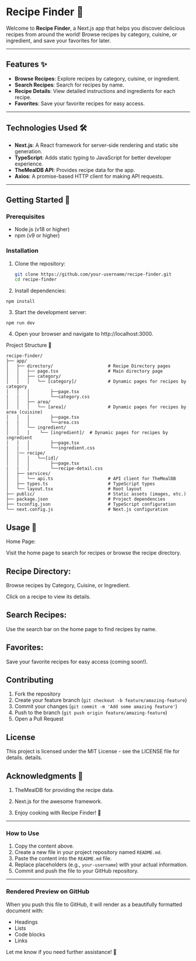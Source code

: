 # Recipe Finder 🍳

Welcome to **Recipe Finder**, a Next.js app that helps you discover delicious recipes from around the world! Browse recipes by category, cuisine, or ingredient, and save your favorites for later.

---

## Features ✨

- **Browse Recipes**: Explore recipes by category, cuisine, or ingredient.
- **Search Recipes**: Search for recipes by name.
- **Recipe Details**: View detailed instructions and ingredients for each recipe.
- **Favorites**: Save your favorite recipes for easy access.

---

## Technologies Used 🛠️

- **Next.js**: A React framework for server-side rendering and static site generation.
- **TypeScript**: Adds static typing to JavaScript for better developer experience.
- **TheMealDB API**: Provides recipe data for the app.
- **Axios**: A promise-based HTTP client for making API requests.

---

## Getting Started 🚀

### Prerequisites

- Node.js (v18 or higher)
- npm (v9 or higher)

### Installation

1. Clone the repository:
   ```bash
   git clone https://github.com/your-username/recipe-finder.git
   cd recipe-finder
2. Install dependencies:
```
npm install
```
3. Start the development server:
```
npm run dev
```
4. Open your browser and navigate to http://localhost:3000.

Project Structure 📂
```
recipe-finder/
├── app/
│   ├── directory/                     # Recipe Directory pages
│   │   ├── page.tsx                   # Main directory page
│   │   ├── category/
│   │   │   └── [category]/            # Dynamic pages for recipes by category
│   │   │        ├──page.tsx
|   |   │        └──category.css 
│   │   ├── area/
│   │   │   └── [area]/                # Dynamic pages for recipes by area (cuisine)
│   │   │        ├──page.tsx
|   |   │        └──area.css 
│   │   └── ingredient/
│   │   │    └── [ingredient]/  # Dynamic pages for recipes by ingredient
│   │   │        ├──page.tsx
|   |   │        └──ingredient.css 
│   │── recipe/
│   │   │   └──[id]/
│   │   │        ├──page.tsx
|   |   │        └──recipe-detail.css            
│   ├── services/
│   │   └── api.ts                     # API client for TheMealDB
│   ├── types.ts                       # TypeScript types
│   └── layout.tsx                     # Root layout
├── public/                            # Static assets (images, etc.)
├── package.json                       # Project dependencies
├── tsconfig.json                      # TypeScript configuration
└── next.config.js                     # Next.js configuration
```
## Usage 🍴
Home Page:

Visit the home page to search for recipes or browse the recipe directory.

## Recipe Directory:

Browse recipes by Category, Cuisine, or Ingredient.

Click on a recipe to view its details.

## Search Recipes:

Use the search bar on the home page to find recipes by name.

## Favorites:

Save your favorite recipes for easy access (coming soon!).

## Contributing

1. Fork the repository
2. Create your feature branch (`git checkout -b feature/amazing-feature`)
3. Commit your changes (`git commit -m 'Add some amazing feature'`)
4. Push to the branch (`git push origin feature/amazing-feature`)
5. Open a Pull Request

## License

This project is licensed under the MIT License - see the LICENSE file for details. details.

## Acknowledgments 🙏
1. TheMealDB for providing the recipe data.

2. Next.js for the awesome framework.

3. Enjoy cooking with Recipe Finder! 🍳


---

### **How to Use**
1. Copy the content above.
2. Create a new file in your project repository named `README.md`.
3. Paste the content into the `README.md` file.
4. Replace placeholders (e.g., `your-username`) with your actual information.
5. Commit and push the file to your GitHub repository.

---

### **Rendered Preview on GitHub**
When you push this file to GitHub, it will render as a beautifully formatted document with:
- Headings
- Lists
- Code blocks
- Links

Let me know if you need further assistance! 🚀
